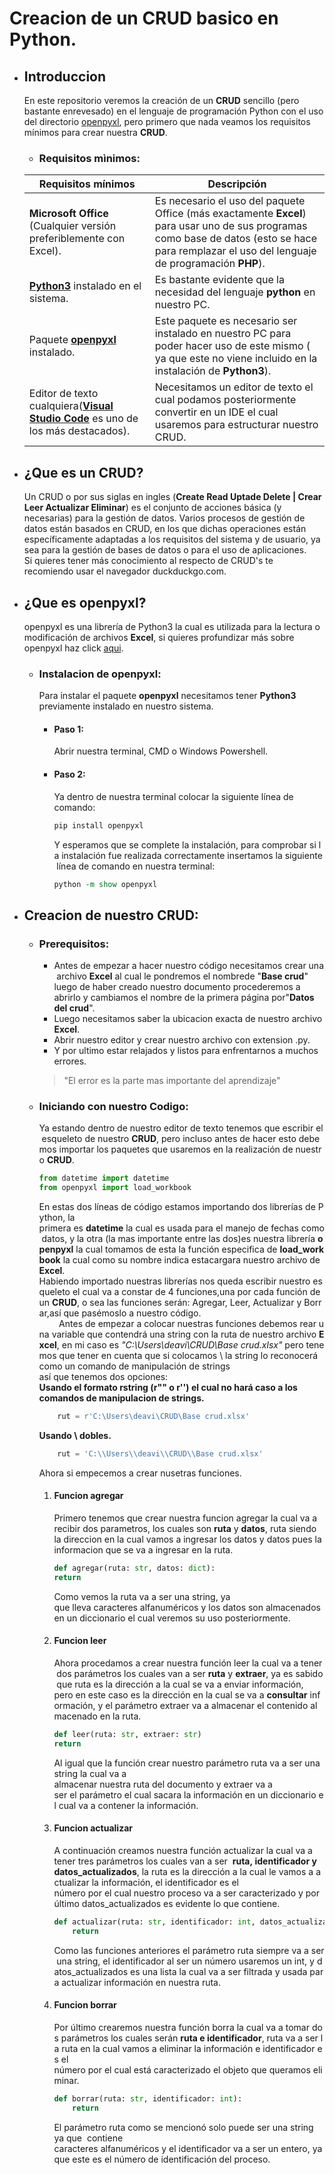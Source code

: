 # Creacion de un CRUD basico en Python.
* ##  Introduccion
    En este repositorio veremos la creación de un **CRUD** sencillo (pero bastante enrevesado) en el lenguaje de programación Python con el uso del directorio [openpyxl](https://openpyxl.readthedocs.io/en/stable/), pero primero que nada veamos los requisitos mínimos para crear nuestra **CRUD**.
    *  ### Requisitos mìnimos: 
    Requisitos mínimos | Descripción
    -------------------|------------
    **Microsoft Office** (Cualquier versión preferiblemente con Excel). | Es necesario el uso del paquete Office (más exactamente **Excel**) para usar uno de sus programas como base de datos (esto se hace para remplazar el uso del lenguaje de programación **PHP**).
    **[Python3](https://www.python.org/downloads/)** instalado en el sistema. | Es bastante evidente que la necesidad del lenguaje **python** en nuestro PC.
    Paquete **[openpyxl](https://openpyxl.readthedocs.io/en/stable/)** instalado. | Este paquete es necesario ser instalado en nuestro PC para poder hacer uso de este mismo ( ya que este no viene incluido en la instalación de **Python3**).
    Editor de texto cualquiera(**[Visual Studio Code](https://code.visualstudio.com/)** es uno de los más destacados). | Necesitamos un editor de texto el cual podamos posteriormente convertir en un IDE el cual usaremos para estructurar nuestro CRUD.
* ## ¿Que es un CRUD?
    Un CRUD o por sus siglas en ingles (**Create Read Uptade Delete | Crear Leer Actualizar Eliminar**) es el conjunto de acciones básica (y necesarias) para la gestión de datos. Varios procesos de gestión de datos están basados en CRUD, en los que dichas operaciones están específicamente adaptadas a los requisitos del sistema y de usuario, ya sea para la gestión de bases de datos o para el uso de aplicaciones.<br>
    Si quieres tener más conocimiento al respecto de CRUD's te recomiendo usar el navegador duckduckgo.com. 
* ## ¿Que es openpyxl?
    openpyxl es una librería de Python3 la cual es utilizada para la lectura o modificación de archivos **Excel**, si quieres profundizar más sobre openpyxl haz click [aqui](https://openpyxl.readthedocs.io/en/stable/).

    * ### Instalacion de openpyxl:
        Para instalar el paquete **openpyxl** necesitamos tener **Python3** previamente instalado en nuestro sistema.<br>
        * #### Paso 1:
            Abrir nuestra terminal, CMD o Windows Powershell.
        * #### Paso 2:
            Ya dentro de nuestra terminal colocar la siguiente línea de comando: <br>
            ```tcl
            pip install openpyxl 
            ```
            Y esperamos que se complete la instalación, para comprobar si la instalación fue realizada correctamente insertamos la siguiente línea de comando en nuestra terminal:<br>
            ```tcl
            python -m show openpyxl 
            ```
* ## Creacion de nuestro CRUD:
    * ### Prerequisitos:
        * Antes de empezar a hacer nuestro código necesitamos crear una archivo **Excel** al cual le pondremos el nombrede "__Base crud__" luego de haber creado nuestro documento procederemos a abrirlo y cambiamos el nombre de la primera página por"__Datos    del crud__".
        * Luego necesitamos saber la ubicacion exacta de nuestro archivo **Excel**.
        * Abrir nuestro editor y crear nuestro archivo con extension .py.
        * Y por ultimo estar relajados y listos para enfrentarnos a muchos errores.
        >"El error es la parte mas importante del aprendizaje"
    * ### Iniciando con nuestro Codigo: 
        Ya estando dentro de nuestro editor de texto tenemos que escribir el esqueleto de nuestro **CRUD**, pero incluso antes de hacer esto debemos importar los paquetes que usaremos en la realización de nuestro **CRUD**.
        <br>
        ```python
        from datetime import datetime
        from openpyxl import load_workbook
        ```
        En estas dos líneas de código estamos importando dos librerías de Python, la primera es **datetime** la cual es usada para el manejo de fechas como datos, y la otra (la mas importante entre las dos)es nuestra librería **openpyxl** la cual tomamos de esta la función especifica de **load_workbook** la cual como su nombre indica estacargara nuestro archivo de **Excel**.<br>
        Habiendo importado nuestras librerías nos queda escribir nuestro esqueleto el cual va a constar de 4 funciones,una por cada función de un **CRUD**, o sea las funciones serán: Agregar, Leer, Actualizar y Borrar,así que pasémoslo a nuestro código.<br>
        Antes de empezar a colocar nuestras funciones debemos rear una variable que contendrá una string con la ruta de nuestro archivo **Excel**, en mi caso es *"C:\Users\deavi\CRUD\Base crud.xlsx"* pero tenemos que tener en cuenta que si colocamos \ la string lo reconocerá como un comando de manipulación de strings así que tenemos dos opciones:<br>
        **Usando el formato rstring (r"" o r'') el cual no hará caso a los comandos de manipulacion de strings.**
        ```python
            rut = r'C:\Users\deavi\CRUD\Base crud.xlsx'
        ``` 
        **Usando \  dobles.**
        ```python
            rut = 'C:\\Users\\deavi\\CRUD\\Base crud.xlsx'
        ```
        Ahora si empecemos a crear nusetras funciones.
        1. #### Funcion agregar
            Primero tenemos que crear nuestra funcion agregar la cual va a recibir dos parametros, los cuales son **ruta** y **datos**, ruta siendo la direccion en la cual vamos a ingresar los datos y datos pues la informacion que se va a ingresar en la ruta.
            ```python
            def agregar(ruta: str, datos: dict):
            return
            ```
            Como vemos la ruta va a ser una string, ya que lleva caracteres alfanuméricos y los datos son almacenados en un diccionario el cual veremos su uso posteriormente.
        2. #### Funcion leer
            Ahora procedamos a crear nuestra función leer la cual va a tener dos parámetros los cuales van a ser **ruta** y **extraer**, ya es sabido que ruta es la dirección a la cual se va a enviar información, pero en este caso es la dirección en la cual se va a **consultar** información, y el parámetro extraer va a almacenar el contenido almacenado en la ruta.
            ```python
            def leer(ruta: str, extraer: str)
            return
            ```
            Al igual que la función crear nuestro parámetro ruta va a ser una string la cual va a almacenar nuestra ruta del documento y extraer va a ser el parámetro el cual sacara la información en un diccionario el cual va a contener la información.
        3. #### Funcion actualizar
            A continuación creamos nuestra función actualizar la cual va a tener tres parámetros los cuales van a ser  **ruta, identificador y datos_actualizados**, la ruta es la dirección a la cual le vamos a actualizar la información, el identificador es el número por el cual nuestro proceso va a ser caracterizado y por último datos_actualizados es evidente lo que contiene.
            ```python
            def actualizar(ruta: str, identificador: int, datos_actualizados: dict):
                return
            ```
            Como las funciones anteriores el parámetro ruta siempre va a ser una string, el identificador al ser un número usaremos un int, y datos_actualizados es una lista la cual va a ser filtrada y usada para actualizar información en nuestra ruta.
        4. #### Funcion borrar
            Por último crearemos nuestra función borra la cual va a tomar dos parámetros los cuales serán **ruta e identificador**, ruta va a ser la ruta en la cual vamos a eliminar la información e identificador es el número por el cual está caracterizado el objeto que queramos eliminar.
            ```python
            def borrar(ruta: str, identificador: int):
                return
            ```
            El parámetro ruta como se mencionó solo puede ser una string ya que  contiene  caracteres alfanuméricos y el identificador va a ser un entero, ya que este es el número de identificación del proceso.






